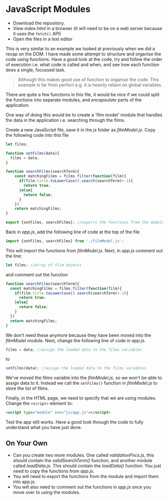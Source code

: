 # JavaScript Modules
* Download the repository.
* View *index.html* in a browser (it will need to be on a web server because it uses the ```fetch()``` API)
* Open the files in a text editor

This is very similar to an example we looked at previously when we did a recap on the DOM. I have made some attempt to structure and organise the code using functions. Have a good look at the code, try and follow the order of execution i.e. what code is called and when, and see how each function does a single, focussed task.

> Although this makes good use of function to organise the code. This example is far from perfect e.g.  it is heavily reliant on global variables.  

There are quite a few functions in this file, it would be nice if we could split the functions into separate modules, and *encapsulate* parts of the application.

One way of doing this would be to create a 'film model' module that handles the data in the application i.e. searching through the films.

Create a new JavaScript file, save it in the *js* folder as *filmModel.js*. Copy the following code into this file

```javascript
let films;

function setFilms(data){
  films = data;
}

function searchFilms(searchTerm){
    const matchingFilms = films.filter(function(film){
      if(film.title.toLowerCase().search(searchTerm)>-1){
        return true;
      }else{
        return false;
      }
    })
    return matchingFilms;
}

export {setFilms, searchFilms}; //exports the functions from the module
```

Back in *app.js*, add the following line of code at the top of the file

```javascript
import {setFilms, searchFilms} from './filmModel.js';
```
This will import the functions from *filmModel.js*. Next, in *app.js* comment out the line:

```javascript
let films; //Array of film objects
```
and comment out the function

```javascript
function searchFilms(searchTerm){
  const matchingFilms = films.filter(function(film){
    if(film.title.toLowerCase().search(searchTerm)>-1){
      return true;
    }else{
      return false;
    }
  })
  return matchingFilms;
}
```
We don't need these anymore because they have been moved into the *filmModel* module. Next, change the following line of code in *app.js*.

```javascript
films = data; //assign the loaded data to the films variables
```
to
```javascript
setFilms(data); //assign the loaded data to the films variables
```

We've moved the films variable into the *filmModel.js*, so we won't be able to assign data to it. Instead we call the ```setFilms()``` function in *filmModel.js* to store the list of films.

Finally, in the HTML page, we need to specify that we are using modules. Change the ```<script>``` element to:

```html
<script type="module" src="js/app.js"></script>
```

Test the app still works. Have a good look through the code to fully understand what you have just done.

## On Your Own
* Can you create two more modules. One called *validationFncs.js*, this should contain the *validSearchTerm()* function, and another module called *loadData.js*. This should contain the *loadData()* function. You just need to copy the functions from *app.js*.
* You will need to export the functions from the module and import them into app.js.
* You will also need to comment out the functions in *app.js* once you move over to using the modules.
